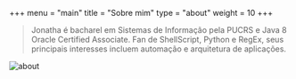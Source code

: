 +++
menu = "main"
title = "Sobre mim"
type = "about"
weight = 10
+++

> Jonatha é bacharel em Sistemas de Informação pela PUCRS e Java 8 Oracle Certified Associate. Fan de ShellScript, Python e RegEx, seus principais interesses incluem automação e arquitetura de aplicações. 

![about](https://jonatha.daguerre.com.br/images/jdv.jpg)

